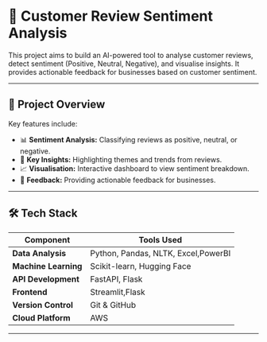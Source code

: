 # 📝 Customer Review Sentiment Analysis  
This project aims to build an AI-powered tool to analyse customer reviews, detect sentiment (Positive, Neutral, Negative), and visualise insights. It provides actionable feedback for businesses based on customer sentiment.

---

## 🚀 Project Overview
Key features include:
- 📊 **Sentiment Analysis:** Classifying reviews as positive, neutral, or negative.  
- 🔑 **Key Insights:** Highlighting themes and trends from reviews.  
- 📈 **Visualisation:** Interactive dashboard to view sentiment breakdown.  
- 📧 **Feedback:** Providing actionable feedback for businesses.

---

## 🛠️ Tech Stack
| Component       | Tools Used |
|-----------------|-----------|
| **Data Analysis** | Python, Pandas, NLTK, Excel,PowerBI |
| **Machine Learning** | Scikit-learn, Hugging Face |
| **API Development** | FastAPI, Flask |
| **Frontend**    | Streamlit,Flask |
| **Version Control** | Git & GitHub |
| **Cloud Platform** |  AWS     |

---

